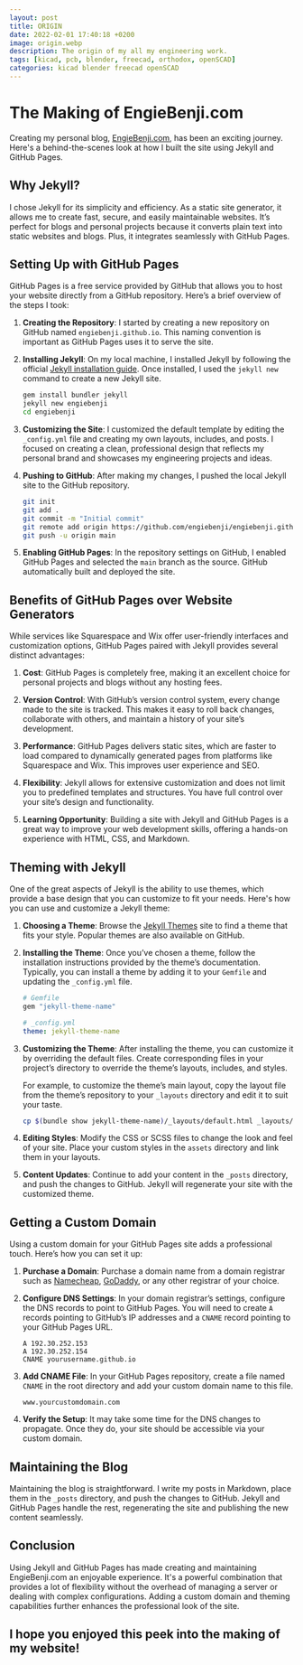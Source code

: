 ```yaml
---
layout: post
title: ORIGIN
date: 2022-02-01 17:40:18 +0200
image: origin.webp
description: The origin of my all my engineering work.
tags: [kicad, pcb, blender, freecad, orthodox, openSCAD] 
categories: kicad blender freecad openSCAD
---
```


# The Making of EngieBenji.com

Creating my personal blog, [EngieBenji.com](https://engiebenji.com/), has been an exciting journey. Here's a behind-the-scenes look at how I built the site using Jekyll and GitHub Pages.

## Why Jekyll?

I chose Jekyll for its simplicity and efficiency. As a static site generator, it allows me to create fast, secure, and easily maintainable websites. It’s perfect for blogs and personal projects because it converts plain text into static websites and blogs. Plus, it integrates seamlessly with GitHub Pages.

## Setting Up with GitHub Pages

GitHub Pages is a free service provided by GitHub that allows you to host your website directly from a GitHub repository. Here’s a brief overview of the steps I took:

1. **Creating the Repository**: I started by creating a new repository on GitHub named `engiebenji.github.io`. This naming convention is important as GitHub Pages uses it to serve the site.

2. **Installing Jekyll**: On my local machine, I installed Jekyll by following the official [Jekyll installation guide](https://jekyllrb.com/docs/installation/). Once installed, I used the `jekyll new` command to create a new Jekyll site.

    ```bash
    gem install bundler jekyll
    jekyll new engiebenji
    cd engiebenji
    ```

3. **Customizing the Site**: I customized the default template by editing the `_config.yml` file and creating my own layouts, includes, and posts. I focused on creating a clean, professional design that reflects my personal brand and showcases my engineering projects and ideas.

4. **Pushing to GitHub**: After making my changes, I pushed the local Jekyll site to the GitHub repository.

    ```bash
    git init
    git add .
    git commit -m "Initial commit"
    git remote add origin https://github.com/engiebenji/engiebenji.github.io.git
    git push -u origin main
    ```

5. **Enabling GitHub Pages**: In the repository settings on GitHub, I enabled GitHub Pages and selected the `main` branch as the source. GitHub automatically built and deployed the site.

## Benefits of GitHub Pages over Website Generators

While services like Squarespace and Wix offer user-friendly interfaces and customization options, GitHub Pages paired with Jekyll provides several distinct advantages:

1. **Cost**: GitHub Pages is completely free, making it an excellent choice for personal projects and blogs without any hosting fees.

2. **Version Control**: With GitHub’s version control system, every change made to the site is tracked. This makes it easy to roll back changes, collaborate with others, and maintain a history of your site’s development.

3. **Performance**: GitHub Pages delivers static sites, which are faster to load compared to dynamically generated pages from platforms like Squarespace and Wix. This improves user experience and SEO.

4. **Flexibility**: Jekyll allows for extensive customization and does not limit you to predefined templates and structures. You have full control over your site’s design and functionality.

5. **Learning Opportunity**: Building a site with Jekyll and GitHub Pages is a great way to improve your web development skills, offering a hands-on experience with HTML, CSS, and Markdown.

## Theming with Jekyll

One of the great aspects of Jekyll is the ability to use themes, which provide a base design that you can customize to fit your needs. Here's how you can use and customize a Jekyll theme:

1. **Choosing a Theme**: Browse the [Jekyll Themes](https://jekyllthemes.io/) site to find a theme that fits your style. Popular themes are also available on GitHub.

2. **Installing the Theme**: Once you’ve chosen a theme, follow the installation instructions provided by the theme’s documentation. Typically, you can install a theme by adding it to your `Gemfile` and updating the `_config.yml` file.

    ```ruby
    # Gemfile
    gem "jekyll-theme-name"
    ```

    ```yaml
    # _config.yml
    theme: jekyll-theme-name
    ```

3. **Customizing the Theme**: After installing the theme, you can customize it by overriding the default files. Create corresponding files in your project’s directory to override the theme’s layouts, includes, and styles.

    For example, to customize the theme’s main layout, copy the layout file from the theme’s repository to your `_layouts` directory and edit it to suit your taste.

    ```bash
    cp $(bundle show jekyll-theme-name)/_layouts/default.html _layouts/
    ```

4. **Editing Styles**: Modify the CSS or SCSS files to change the look and feel of your site. Place your custom styles in the `assets` directory and link them in your layouts.

5. **Content Updates**: Continue to add your content in the `_posts` directory, and push the changes to GitHub. Jekyll will regenerate your site with the customized theme.

## Getting a Custom Domain

Using a custom domain for your GitHub Pages site adds a professional touch. Here’s how you can set it up:

1. **Purchase a Domain**: Purchase a domain name from a domain registrar such as [Namecheap](https://www.namecheap.com/), [GoDaddy](https://www.godaddy.com/), or any other registrar of your choice.

2. **Configure DNS Settings**: In your domain registrar’s settings, configure the DNS records to point to GitHub Pages. You will need to create `A` records pointing to GitHub’s IP addresses and a `CNAME` record pointing to your GitHub Pages URL.

    ```
    A 192.30.252.153
    A 192.30.252.154
    CNAME yourusername.github.io
    ```

3. **Add CNAME File**: In your GitHub Pages repository, create a file named `CNAME` in the root directory and add your custom domain name to this file.

    ```
    www.yourcustomdomain.com
    ```

4. **Verify the Setup**: It may take some time for the DNS changes to propagate. Once they do, your site should be accessible via your custom domain.

## Maintaining the Blog

Maintaining the blog is straightforward. I write my posts in Markdown, place them in the `_posts` directory, and push the changes to GitHub. Jekyll and GitHub Pages handle the rest, regenerating the site and publishing the new content seamlessly.

## Conclusion

Using Jekyll and GitHub Pages has made creating and maintaining EngieBenji.com an enjoyable experience. It's a powerful combination that provides a lot of flexibility without the overhead of managing a server or dealing with complex configurations. Adding a custom domain and theming capabilities further enhances the professional look of the site.

I hope you enjoyed this peek into the making of my website!
---
